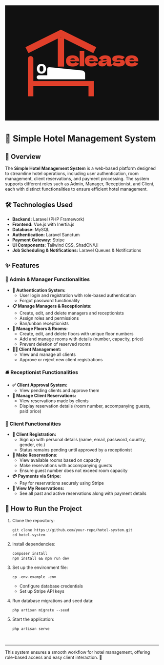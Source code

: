 ![Hotel System Logo](logo.png)
# 🏨 Simple Hotel Management System

## 📌 Overview

The **Simple Hotel Management System** is a web-based platform designed to streamline hotel operations, including user authentication, room management, client reservations, and payment processing. The system supports different roles such as Admin, Manager, Receptionist, and Client, each with distinct functionalities to ensure efficient hotel management.

## 🛠️ Technologies Used

- **Backend:** Laravel (PHP Framework)
- **Frontend:** Vue.js with Inertia.js
- **Database:** MySQL
- **Authentication:** Laravel Sanctum
- **Payment Gateway:** Stripe
- **UI Components:** Tailwind CSS, ShadCN/UI
- **Job Scheduling & Notifications:** Laravel Queues & Notifications

## ✨ Features

### **👑 Admin & Manager Functionalities**

- **🔑 Authentication System:**
    - User login and registration with role-based authentication
    - Forgot password functionality
- **📋 Manage Managers & Receptionists:**
    - Create, edit, and delete managers and receptionists
    - Assign roles and permissions
    - Ban/unban receptionists
- **🏢 Manage Floors & Rooms:**
    - Create, edit, and delete floors with unique floor numbers
    - Add and manage rooms with details (number, capacity, price)
    - Prevent deletion of reserved rooms
- **🧑‍💼 Client Management:**
    - View and manage all clients
    - Approve or reject new client registrations

### **🛎️ Receptionist Functionalities**

- **✅ Client Approval System:**
    - View pending clients and approve them
- **📅 Manage Client Reservations:**
    - View reservations made by clients
    - Display reservation details (room number, accompanying guests, paid price)

### **👤 Client Functionalities**

- **📝 Client Registration:**
    - Sign up with personal details (name, email, password, country, gender, etc.)
    - Status remains pending until approved by a receptionist
- **🏨 Make Reservations:**
    - View available rooms based on capacity
    - Make reservations with accompanying guests
    - Ensure guest number does not exceed room capacity
- **💳 Payments via Stripe:**
    - Pay for reservations securely using Stripe
- **📄 View My Reservations:**
    - See all past and active reservations along with payment details

## 🚀 How to Run the Project

1. Clone the repository:
    
    ```
    git clone https://github.com/your-repo/hotel-system.git
    cd hotel-system
    
    ```
    
2. Install dependencies:
    
    ```
    composer install
    npm install && npm run dev
    
    ```
    
3. Set up the environment file:
    
    ```
    cp .env.example .env
    
    ```
    
    - Configure database credentials
    - Set up Stripe API keys
4. Run database migrations and seed data:
    
    ```
    php artisan migrate --seed
    
    ```
    
5. Start the application:
    
    ```
    php artisan serve
    
    

---

This system ensures a smooth workflow for hotel management, offering role-based access and easy client interaction. 🚀
